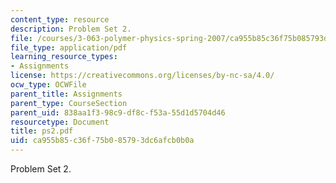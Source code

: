 ```yaml
---
content_type: resource
description: Problem Set 2.
file: /courses/3-063-polymer-physics-spring-2007/ca955b85c36f75b085793dc6afcb0b0a_ps2.pdf
file_type: application/pdf
learning_resource_types:
- Assignments
license: https://creativecommons.org/licenses/by-nc-sa/4.0/
ocw_type: OCWFile
parent_title: Assignments
parent_type: CourseSection
parent_uid: 838aa1f3-98c9-df8c-f53a-55d1d5704d46
resourcetype: Document
title: ps2.pdf
uid: ca955b85-c36f-75b0-8579-3dc6afcb0b0a
---
```

Problem Set 2.